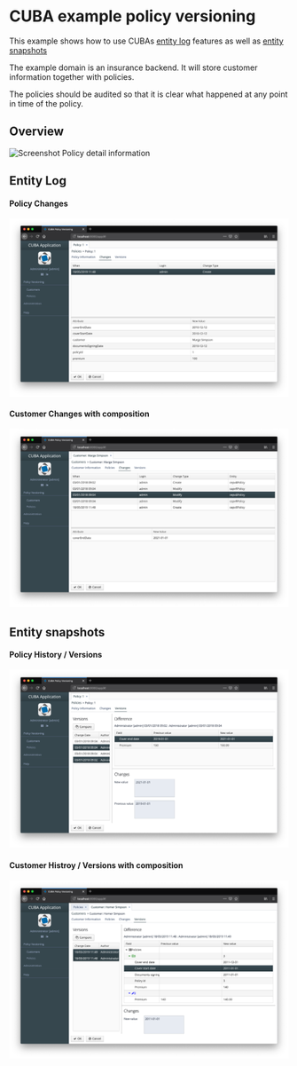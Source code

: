 # CUBA example policy versioning

This example shows how to use CUBAs [entity log](https://doc.cuba-platform.com/manual-6.7/entity_log.html) features as well as [entity snapshots](https://doc.cuba-platform.com/manual-6.7/entity_snapshots.html)

The example domain is an insurance backend. It will store customer information together with policies.

The policies should be audited so that it is clear what happened at any point in time of the policy.

## Overview
![Screenshot Policy detail information](https://github.com/mariodavid/cuba-example-policy-versioning/blob/master/img/0-overview.gif)

## Entity Log

#### Policy Changes
![Screenshot Policy changes - entity log](https://github.com/mariodavid/cuba-example-policy-versioning/blob/master/img/2-policy-changes.png)

#### Customer Changes with composition
![Screenshot Customer changes - entity log with composition](https://github.com/mariodavid/cuba-example-policy-versioning/blob/master/img/4-customer-changes-composition.png)


## Entity snapshots

#### Policy History / Versions
![Screenshot Policy versions - entity snapshots](https://github.com/mariodavid/cuba-example-policy-versioning/blob/master/img/3-policy-versioning.png)

#### Customer Histroy / Versions with composition
![Screenshot Customer versions - entity snapshots with composition](https://github.com/mariodavid/cuba-example-policy-versioning/blob/master/img/5-customer-versions-composition.png)
